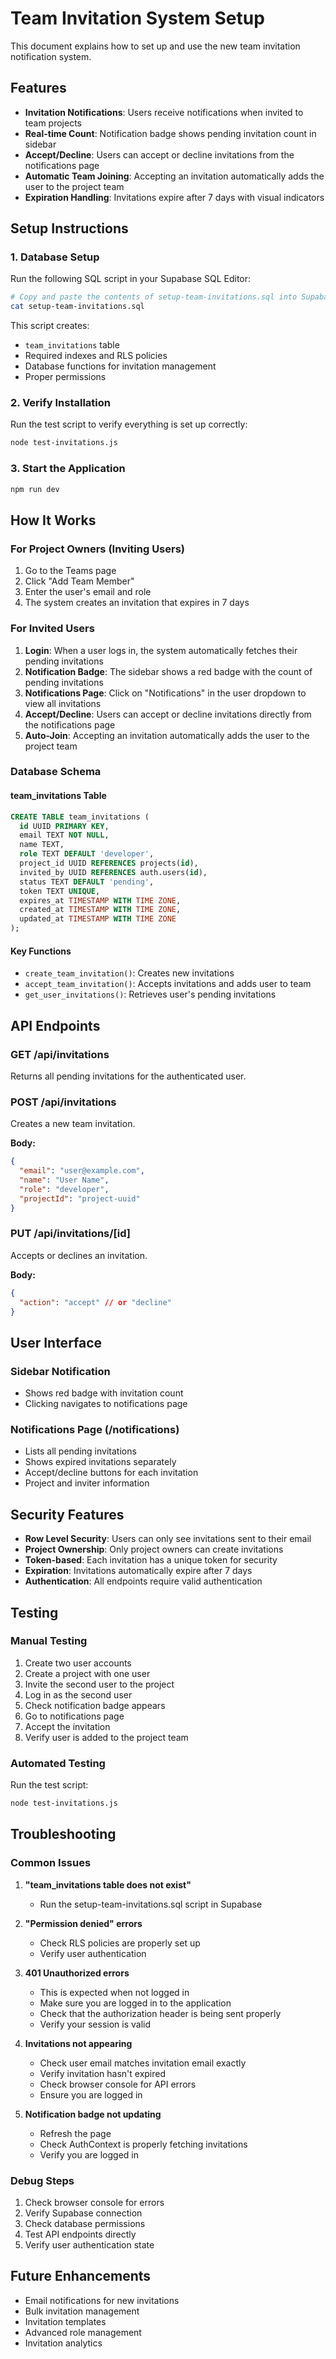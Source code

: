 # Team Invitation System Setup

This document explains how to set up and use the new team invitation notification system.

## Features

- **Invitation Notifications**: Users receive notifications when invited to team projects
- **Real-time Count**: Notification badge shows pending invitation count in sidebar
- **Accept/Decline**: Users can accept or decline invitations from the notifications page
- **Automatic Team Joining**: Accepting an invitation automatically adds the user to the project team
- **Expiration Handling**: Invitations expire after 7 days with visual indicators

## Setup Instructions

### 1. Database Setup

Run the following SQL script in your Supabase SQL Editor:

```bash
# Copy and paste the contents of setup-team-invitations.sql into Supabase SQL Editor
cat setup-team-invitations.sql
```

This script creates:
- `team_invitations` table
- Required indexes and RLS policies
- Database functions for invitation management
- Proper permissions

### 2. Verify Installation

Run the test script to verify everything is set up correctly:

```bash
node test-invitations.js
```

### 3. Start the Application

```bash
npm run dev
```

## How It Works

### For Project Owners (Inviting Users)

1. Go to the Teams page
2. Click "Add Team Member"
3. Enter the user's email and role
4. The system creates an invitation that expires in 7 days

### For Invited Users

1. **Login**: When a user logs in, the system automatically fetches their pending invitations
2. **Notification Badge**: The sidebar shows a red badge with the count of pending invitations
3. **Notifications Page**: Click on "Notifications" in the user dropdown to view all invitations
4. **Accept/Decline**: Users can accept or decline invitations directly from the notifications page
5. **Auto-Join**: Accepting an invitation automatically adds the user to the project team

### Database Schema

#### team_invitations Table

```sql
CREATE TABLE team_invitations (
  id UUID PRIMARY KEY,
  email TEXT NOT NULL,
  name TEXT,
  role TEXT DEFAULT 'developer',
  project_id UUID REFERENCES projects(id),
  invited_by UUID REFERENCES auth.users(id),
  status TEXT DEFAULT 'pending',
  token TEXT UNIQUE,
  expires_at TIMESTAMP WITH TIME ZONE,
  created_at TIMESTAMP WITH TIME ZONE,
  updated_at TIMESTAMP WITH TIME ZONE
);
```

#### Key Functions

- `create_team_invitation()`: Creates new invitations
- `accept_team_invitation()`: Accepts invitations and adds user to team
- `get_user_invitations()`: Retrieves user's pending invitations

## API Endpoints

### GET /api/invitations
Returns all pending invitations for the authenticated user.

### POST /api/invitations
Creates a new team invitation.

**Body:**
```json
{
  "email": "user@example.com",
  "name": "User Name",
  "role": "developer",
  "projectId": "project-uuid"
}
```

### PUT /api/invitations/[id]
Accepts or declines an invitation.

**Body:**
```json
{
  "action": "accept" // or "decline"
}
```

## User Interface

### Sidebar Notification
- Shows red badge with invitation count
- Clicking navigates to notifications page

### Notifications Page (/notifications)
- Lists all pending invitations
- Shows expired invitations separately
- Accept/decline buttons for each invitation
- Project and inviter information

## Security Features

- **Row Level Security**: Users can only see invitations sent to their email
- **Project Ownership**: Only project owners can create invitations
- **Token-based**: Each invitation has a unique token for security
- **Expiration**: Invitations automatically expire after 7 days
- **Authentication**: All endpoints require valid authentication

## Testing

### Manual Testing

1. Create two user accounts
2. Create a project with one user
3. Invite the second user to the project
4. Log in as the second user
5. Check notification badge appears
6. Go to notifications page
7. Accept the invitation
8. Verify user is added to the project team

### Automated Testing

Run the test script:
```bash
node test-invitations.js
```

## Troubleshooting

### Common Issues

1. **"team_invitations table does not exist"**
   - Run the setup-team-invitations.sql script in Supabase

2. **"Permission denied" errors**
   - Check RLS policies are properly set up
   - Verify user authentication

3. **401 Unauthorized errors**
   - This is expected when not logged in
   - Make sure you are logged in to the application
   - Check that the authorization header is being sent properly
   - Verify your session is valid

4. **Invitations not appearing**
   - Check user email matches invitation email exactly
   - Verify invitation hasn't expired
   - Check browser console for API errors
   - Ensure you are logged in

5. **Notification badge not updating**
   - Refresh the page
   - Check AuthContext is properly fetching invitations
   - Verify you are logged in

### Debug Steps

1. Check browser console for errors
2. Verify Supabase connection
3. Check database permissions
4. Test API endpoints directly
5. Verify user authentication state

## Future Enhancements

- Email notifications for new invitations
- Bulk invitation management
- Invitation templates
- Advanced role management
- Invitation analytics
